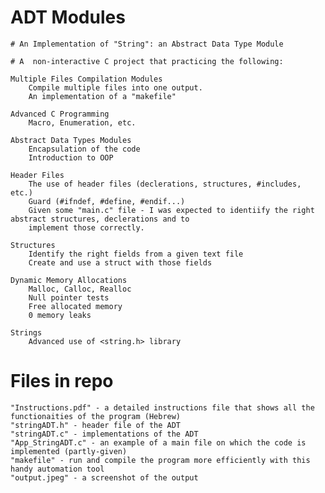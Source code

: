 # ADT Modules
    
    # An Implementation of "String": an Abstract Data Type Module
    
    # A  non-interactive C project that practicing the following:
    
    Multiple Files Compilation Modules
        Compile multiple files into one output.
        An implementation of a "makefile"
        
    Advanced C Programming
        Macro, Enumeration, etc.
        
    Abstract Data Types Modules
        Encapsulation of the code
        Introduction to OOP
    
    Header Files
        The use of header files (declerations, structures, #includes, etc.)
        Guard (#ifndef, #define, #endif...)
        Given some "main.c" file - I was expected to identiify the right abstract structures, declerations and to  
        implement those correctly.
    
    Structures
        Identify the right fields from a given text file
        Create and use a struct with those fields
        
    Dynamic Memory Allocations
        Malloc, Calloc, Realloc
        Null pointer tests
        Free allocated memory
        0 memory leaks
        
    Strings
        Advanced use of <string.h> library
        
# Files in repo
    "Instructions.pdf" - a detailed instructions file that shows all the functionaities of the program (Hebrew)
    "stringADT.h" - header file of the ADT
    "stringADT.c" - implementations of the ADT
    "App_StringADT.c" - an example of a main file on which the code is implemented (partly-given)
    "makefile" - run and compile the program more efficiently with this handy automation tool
    "output.jpeg" - a screenshot of the output
